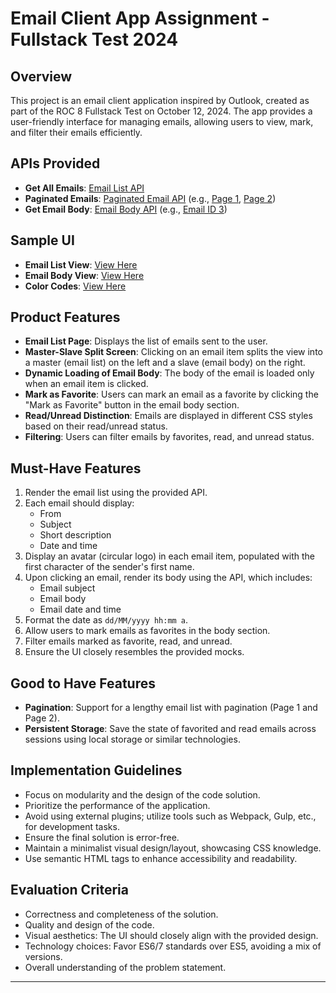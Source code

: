 # Email Client App Assignment - Fullstack Test 2024

## Overview

This project is an email client application inspired by Outlook, created as part of the ROC 8 Fullstack Test on October 12, 2024. The app provides a user-friendly interface for managing emails, allowing users to view, mark, and filter their emails efficiently.

## APIs Provided

- **Get All Emails**: [Email List API](https://flipkart-email-mock.now.sh/)
- **Paginated Emails**: [Paginated Email API](https://flipkart-email-mock.now.sh/?page=<pageNumber>) (e.g., [Page 1](https://flipkart-email-mock.now.sh/?page=1), [Page 2](https://flipkart-email-mock.now.sh/?page=2))
- **Get Email Body**: [Email Body API](https://flipkart-email-mock.now.sh/?id=<email-item-id>) (e.g., [Email ID 3](https://flipkart-email-mock.now.sh/?id=3))

## Sample UI

- **Email List View**: [View Here](http://bit.ly/2VtQGcb)
- **Email Body View**: [View Here](http://bit.ly/2I5DemI)
- **Color Codes**: [View Here](http://bit.ly/2wa2pCa)

## Product Features

- **Email List Page**: Displays the list of emails sent to the user.
- **Master-Slave Split Screen**: Clicking on an email item splits the view into a master (email list) on the left and a slave (email body) on the right.
- **Dynamic Loading of Email Body**: The body of the email is loaded only when an email item is clicked.
- **Mark as Favorite**: Users can mark an email as a favorite by clicking the "Mark as Favorite" button in the email body section.
- **Read/Unread Distinction**: Emails are displayed in different CSS styles based on their read/unread status.
- **Filtering**: Users can filter emails by favorites, read, and unread status.

## Must-Have Features

1. Render the email list using the provided API.
2. Each email should display:
   - From
   - Subject
   - Short description
   - Date and time
3. Display an avatar (circular logo) in each email item, populated with the first character of the sender's first name.
4. Upon clicking an email, render its body using the API, which includes:
   - Email subject
   - Email body
   - Email date and time
5. Format the date as `dd/MM/yyyy hh:mm a`.
6. Allow users to mark emails as favorites in the body section.
7. Filter emails marked as favorite, read, and unread.
8. Ensure the UI closely resembles the provided mocks.

## Good to Have Features

- **Pagination**: Support for a lengthy email list with pagination (Page 1 and Page 2).
- **Persistent Storage**: Save the state of favorited and read emails across sessions using local storage or similar technologies.

## Implementation Guidelines

- Focus on modularity and the design of the code solution.
- Prioritize the performance of the application.
- Avoid using external plugins; utilize tools such as Webpack, Gulp, etc., for development tasks.
- Ensure the final solution is error-free.
- Maintain a minimalist visual design/layout, showcasing CSS knowledge.
- Use semantic HTML tags to enhance accessibility and readability.

## Evaluation Criteria

- Correctness and completeness of the solution.
- Quality and design of the code.
- Visual aesthetics: The UI should closely align with the provided design.
- Technology choices: Favor ES6/7 standards over ES5, avoiding a mix of versions.
- Overall understanding of the problem statement.

---
